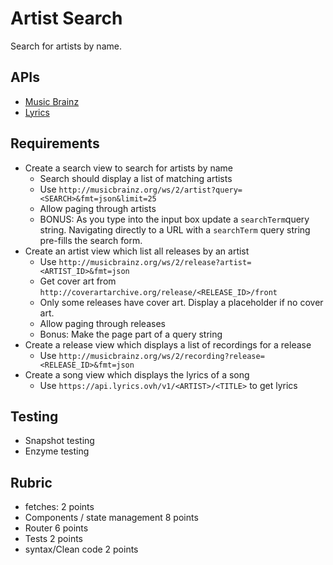 # Artist Search

Search for artists by name.

## APIs

* [Music Brainz](https://musicbrainz.org/doc/Development/XML_Web_Service/Version_2)
* [Lyrics](https://lyricsovh.docs.apiary.io/#reference/0/lyrics-of-a-song/search)

## Requirements

* Create a search view to search for artists by name
  * Search should display a list of matching artists
  * Use `http://musicbrainz.org/ws/2/artist?query=<SEARCH>&fmt=json&limit=25`
  * Allow paging through artists
  * BONUS: As you type into the input box update a `searchTerm`query string.
    Navigating directly to a URL with a `searchTerm` query string pre-fills
    the search form.
* Create an artist view which list all releases by an artist
  * Use `http://musicbrainz.org/ws/2/release?artist=<ARTIST_ID>&fmt=json`
  * Get cover art from `http://coverartarchive.org/release/<RELEASE_ID>/front`
  * Only some releases have cover art. Display a placeholder if no cover art.
  * Allow paging through releases
  * Bonus: Make the page part of a query string
* Create a release view which displays a list of recordings for a release
  * Use `http://musicbrainz.org/ws/2/recording?release=<RELEASE_ID>&fmt=json`
* Create a song view which displays the lyrics of a song
  * Use `https://api.lyrics.ovh/v1/<ARTIST>/<TITLE>` to get lyrics

## Testing

* Snapshot testing
* Enzyme testing

## Rubric

* fetches: 2 points
* Components / state management 8 points
* Router 6 points
* Tests 2 points
* syntax/Clean code 2 points
